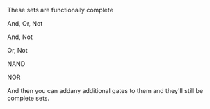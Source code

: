 These sets are functionally complete 

And, Or, Not

And, Not

Or, Not

NAND 

NOR

And then you can addany additional gates to them and they'll still be complete sets. 
